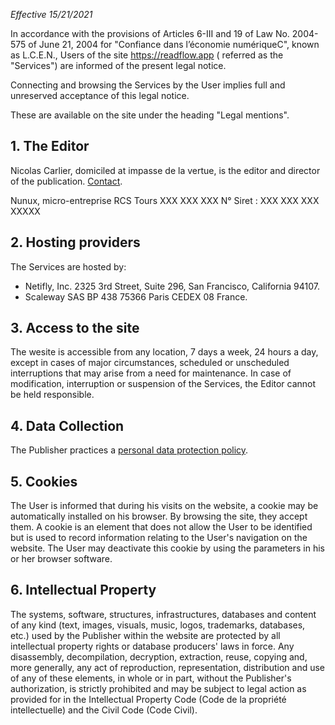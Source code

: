 *Effective 15/21/2021*

In accordance with the provisions of Articles 6-III and 19 of Law No. 2004-575 of June 21, 2004 for "Confiance dans l’économie numériqueC", known as L.C.E.N., Users of the site https://readflow.app ( referred as the "Services") are informed of the present legal notice.

Connecting and browsing the Services by the User implies full and unreserved acceptance of this legal notice.

These are available on the site under the heading "Legal mentions".

## 1. The Editor

Nicolas Carlier, domiciled at impasse de la vertue, is the editor and director of the publication.
[Contact](/contact).

Nunux, micro-entreprise
RCS Tours XXX XXX XXX
N° Siret : XXX XXX XXX XXXXX

## 2. Hosting providers

The Services are hosted by:

- Netifly, Inc. 2325 3rd Street, Suite 296, San Francisco, California 94107.
- Scaleway SAS BP 438 75366 Paris CEDEX 08 France.

## 3. Access to the site

The wesite is accessible from any location, 7 days a week, 24 hours a day, except in cases of major circumstances, scheduled or unscheduled interruptions that may arise from a need for maintenance.
In case of modification, interruption or suspension of the Services, the Editor cannot be held responsible.

## 4. Data Collection

The Publisher practices a [personal data protection policy](/privacy).

## 5. Cookies

The User is informed that during his visits on the website, a cookie may be automatically installed on his browser.
By browsing the site, they accept them.
A cookie is an element that does not allow the User to be identified but is used to record information relating to the User's navigation on the website.
The User may deactivate this cookie by using the parameters in his or her browser software.

## 6. Intellectual Property

The systems, software, structures, infrastructures, databases and content of any kind (text, images, visuals, music, logos, trademarks, databases, etc.) used by the Publisher within the website are protected by all intellectual property rights or database producers' laws in force.
Any disassembly, decompilation, decryption, extraction, reuse, copying and, more generally, any act of reproduction, representation, distribution and use of any of these elements, in whole or in part, without the Publisher's authorization, is strictly prohibited and may be subject to legal action as provided for in the Intellectual Property Code (Code de la propriété intellectuelle) and the Civil Code (Code Civil).
